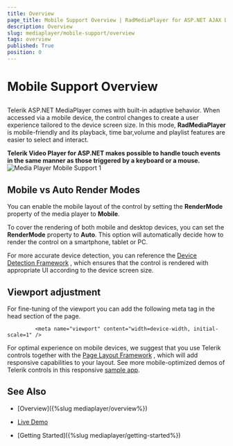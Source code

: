 ```yaml
---
title: Overview
page_title: Mobile Support Overview | RadMediaPlayer for ASP.NET AJAX Documentation
description: Overview
slug: mediaplayer/mobile-support/overview
tags: overview
published: True
position: 0
---
```


# Mobile Support Overview



## 

Telerik ASP.NET MediaPlayer comes with built-in adaptive behavior. When accessed via a mobile device, the control changes to create a user experience tailored to the device screen size. In this mode, **RadMediaPlayer** is mobile-friendly and its playback, time bar,volume and playlist features are easier to select and interact.

**Telerik Video Player for ASP.NET makes possible to handle touch events in the same manner as those triggered by a keyboard or a mouse.**
![Media Player Mobile Support 1](images/mediaplayer-mobile-support1.png)

## Mobile vs Auto Render Modes

You can enable the mobile layout of the control by setting the **RenderMode** property of the media player to **Mobile**.

To cover the rendering of both mobile and desktop devices, you can set the **RenderMode** property to **Auto**. This option will automatically decide how to render the control on a smartphone, tablet or PC.

For more accurate device detection, you can reference the [Device Detection Framework](https://www.telerik.com/products/aspnet-ajax/device-detection-framework.aspx) , which ensures that the control is rendered with appropriate UI according to the device screen size.

## Viewport adjustment

For fine-tuning of the viewport you can add the following meta tag in the head section of the page.

````ASP.NET
	     <meta name="viewport" content="width=device-width, initial-scale=1" />
````



For optimal experience on mobile devices, we suggest that you use Telerik controls together with the [Page Layout Framework](https://www.telerik.com/products/aspnet-ajax/responsive-page-layout.aspx) , which will add responsive capabilities to your layout. See more mobile-optimized demos of Telerik controls in this responsive [sample app](https://demos.telerik.com/responsive-web-design-aspnet/samples.aspx).

## See Also

 * [Overview]({%slug mediaplayer/overview%})

 * [Live Demo](https://demos.telerik.com/aspnet-ajax/media-player/examples/overview/defaultcs.aspx)

 * [Getting Started]({%slug mediaplayer/getting-started%})
